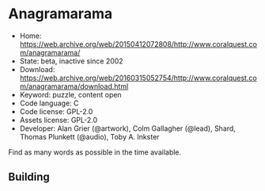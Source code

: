 # Anagramarama

- Home: https://web.archive.org/web/20150412072808/http://www.coralquest.com/anagramarama/
- State: beta, inactive since 2002
- Download: https://web.archive.org/web/20160315052754/http://www.coralquest.com/anagramarama/download.html
- Keyword: puzzle, content open
- Code language: C
- Code license: GPL-2.0
- Assets license: GPL-2.0
- Developer: Alan Grier (@artwork), Colm Gallagher (@lead), Shard, Thomas Plunkett (@audio), Toby A. Inkster

Find as many words as possible in the time available.

## Building
